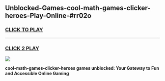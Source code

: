
## Unblocked-Games-cool-math-games-clicker-heroes-Play-Online-#rr02o
<h3>
<a href="https://premium.freeplayer.one?title=cool-math-games-clicker-heroes&ref=27F">CLICK TO PLAY</a></h3>
<hr>

<h3>
<a href="https://premium.freeplayer.one?title=cool-math-games-clicker-heroes&ref=27F">CLICK 2 PLAY</a>
  
</h3>

<a href="https://premium.freeplayer.one?title=cool-math-games-clicker-heroes&ref=27F"><img src="https://clearcache.store/games.png"></a>


**cool-math-games-clicker-heroes games unblocked: Your Gateway to Fun and Accessible Online Gaming**
